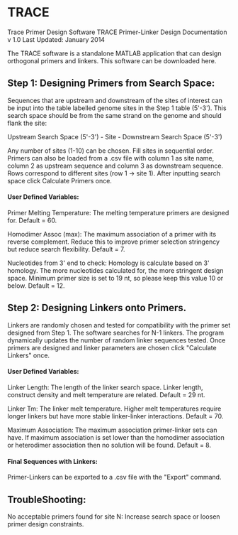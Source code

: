 # TRACE
Trace Primer Design Software
TRACE Primer-Linker Design Documentation v 1.0
Last Updated: January 2014

The TRACE software is a standalone MATLAB application that can design orthogonal primers and linkers. This software can be downloaded here.



## Step 1: Designing Primers from Search Space:

Sequences that are upstream and downstream of the sites of interest can be input into the table labelled genome sites in the Step 1 table (5'-3').  This search space should be from the same strand on the genome and should flank the site:

Upstream Search Space (5'-3') - Site - Downstream Search Space (5'-3')

Any number of sites (1-10) can be chosen.  Fill sites in sequential order.  Primers can also be loaded from a .csv file with column 1 as site name, column 2 as upstream sequence and column 3 as downstream sequence.  Rows correspond to different sites (row 1 -> site 1).  After inputting search space click Calculate Primers once.



#### User Defined Variables:

Primer Melting Temperature: The melting temperature primers are designed for. Default = 60.

Homodimer Assoc (max):  The maximum association of a primer with its reverse complement. Reduce this to improve primer selection stringency but reduce search flexibility. Default = 7.

Nucleotides from 3' end to check: Homology is calculate based on 3' homology.  The more nucleotides calculated for, the more stringent design space.  Minimum primer size is set to 19 nt, so please keep this value 10 or below. Default = 12.



## Step 2: Designing Linkers onto Primers.

Linkers are randomly chosen and tested for compatibility with the primer set designed from Step 1.  The software searches for N-1 linkers.  The program dynamically updates the number of random linker sequences tested. Once primers are designed and linker parameters are chosen click "Calculate Linkers" once.



#### User Defined Variables:

Linker Length: The length of the linker search space. Linker length, construct density and melt temperature are related. Default = 29 nt.

Linker Tm: The linker melt temperature.  Higher melt temperatures require longer linkers but have more stable linker-linker interactions. Default = 70.



Maximum Association: The maximum association primer-linker sets can have.  If maximum association is set lower than the homodimer association or heterodimer association then no solution will be found. Default = 8.



#### Final Sequences with Linkers:

Primer-Linkers can be exported to a .csv file with the "Export" command.



## TroubleShooting:

No acceptable primers found for site N: Increase search space or loosen primer design constraints.
